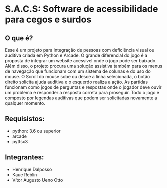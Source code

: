 <h1>S.A.C.S: Software de acessibilidade para cegos e surdos</h1>

<h2>O que é?</h2>

<p>Esse é um projeto para integração de pessoas com deficiência visual ou auditiva criada em Python e Arcade. O grande diferencial do jogo é a proposta de integrar um website acessível onde o jogo pode ser baixado. Além disso, o projeto procura uma solução assistiva também para os menus de navegação que funcionam com um sistema de colunas e do uso do mouse. O Scroll do mouse sobe ou desce a linha selecionada, o botão direito solicita ajuda auditiva e o esquerdo realiza a ação. As partidas funcionam como jogos de perguntas e respostas onde o jogador deve ouvir um problema e responder a resposta correta para proseguir. Todo o jogo é composto por legendas auditivas que podem ser solicitadas novamente a qualquer momento.</p>

<h2>Requisistos:</h2>
<ul>
  <li>python: 3.6 ou superior</li>
  <li>arcade</li>
  <li>pyttsx3</li>
</ul>

<h2>Integrantes:</h2>

<ul>
  <li>Henrique Dalposso</li>
  <li>Kaue Reblin</li>
  <li>Vítor Augusto Ueno Otto</li>
</ul>
